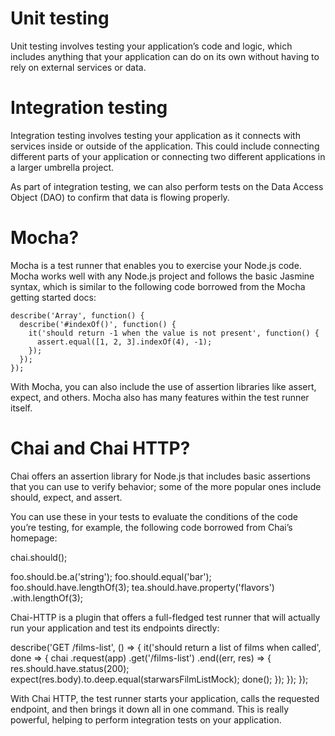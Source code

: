# Unit testing

Unit testing involves testing your application’s code and logic, which includes anything that your application can do on its own without having to rely on external services or data.

# Integration testing

Integration testing involves testing your application as it connects with services inside or outside of the application. This could include connecting different parts of your application or connecting two different applications in a larger umbrella project.

As part of integration testing, we can also perform tests on the Data Access Object (DAO) to confirm that data is flowing properly.

# Mocha?

Mocha is a test runner that enables you to exercise your Node.js code. Mocha works well with any Node.js project and follows the basic Jasmine syntax, which is similar to the following code borrowed from the Mocha getting started docs:

```
describe('Array', function() {
  describe('#indexOf()', function() {
    it('should return -1 when the value is not present', function() {
      assert.equal([1, 2, 3].indexOf(4), -1);
    });
  });
});
```

With Mocha, you can also include the use of assertion libraries like assert, expect, and others. Mocha also has many features within the test runner itself.

# Chai and Chai HTTP?

Chai offers an assertion library for Node.js that includes basic assertions that you can use to verify behavior; some of the more popular ones include should, expect, and assert.

You can use these in your tests to evaluate the conditions of the code you’re testing, for example, the following code borrowed from Chai’s homepage:

chai.should();

foo.should.be.a('string');
foo.should.equal('bar');
foo.should.have.lengthOf(3);
tea.should.have.property('flavors')
  .with.lengthOf(3);

Chai-HTTP is a plugin that offers a full-fledged test runner that will actually run your application and test its endpoints directly:

describe('GET /films-list', () => {
  it('should return a list of films when called', done => {
    chai
      .request(app)
      .get('/films-list')
      .end((err, res) => {
        res.should.have.status(200);
        expect(res.body).to.deep.equal(starwarsFilmListMock);
        done();
      });
  });
});

With Chai HTTP, the test runner starts your application, calls the requested endpoint, and then brings it down all in one command. This is really powerful, helping to perform integration tests on your application.